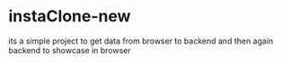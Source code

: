 # instaClone-new
its a simple project to get data from browser to backend and then again backend to showcase in browser
